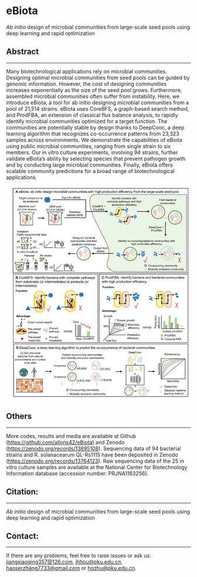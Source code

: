 # eBiota
<i>Ab initio</i> design of microbial communities from large-scale seed pools using deep learning and rapid optimization


## Abstract
----
Many biotechnological applications rely on microbial communities. Designing optimal microbial communities from seed pools can be guided by genomic information. However, the cost of designing communities increases exponentially as the size of the seed pool grows. Furthermore, assembled microbial communities often suffer from instability. Here, we introduce eBiota, a tool for ab initio designing microbial communities from a pool of 21,514 strains. eBiota uses CoreBFS, a graph-based search method, and ProdFBA, an extension of classical flux balance analysis, to rapidly identify microbial communities optimized for a target function. The communities are potentially stable by design thanks to DeepCooc, a deep learning algorithm that recognizes co-occurrence patterns from 23,323 samples across environments. We demonstrate the capabilities of eBiota using public microbial communities, ranging from single strain to six members. Our in vitro culture experiments, involving 94 strains, further validate eBiota’s ability by selecting species that prevent pathogen growth and by conducting large microbial communities. Finally, eBiota offers scalable community predictions for a broad range of biotechnological applications.

![Fig. 1](https://github.com/LoryJiang/eBiota/blob/main/Fig.%201.png)

## Others
----
More codes, results and media are available at Github (https://github.com/allons42/eBiota) and Zenodo (https://zenodo.org/records/13895108). Sequencing data of 94 bacterial strains and R. solanacearum QL-Rs1115 have been deposited in Zenodo (https://zenodo.org/records/13764123). Raw sequencing data of the 25 in vitro culture samples are available at the National Center for Biotechnology Information database (accession number: PRJNA1163256).

## Citation:
----
<i>Ab initio</i> design of microbial communities from large-scale seed pools using deep learning and rapid optimization

## Contact:
----
If there are any problems, feel free to raise issues or ask us: jiangxiaoqing357@126.com, jhhou@pku.edu.cn, haoserzhang7733@gmail.com or hqzhu@pku.edu.cn.
